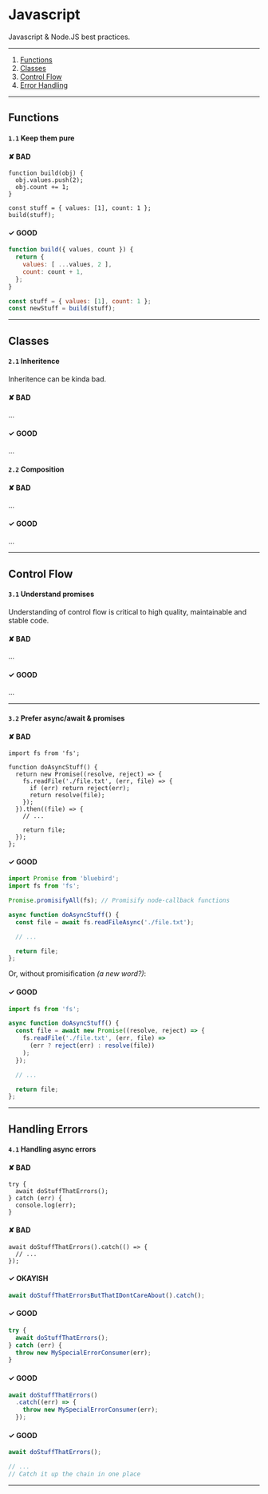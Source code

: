 # Javascript

Javascript & Node.JS best practices.

---

1. [Functions](#functions)
2. [Classes](#classes)
3. [Control Flow](#control-flow)
4. [Error Handling](#error-handling)

---

## Functions

#### `1.1` Keep them pure

#### ✘ BAD

```
function build(obj) {
  obj.values.push(2);
  obj.count += 1;
}

const stuff = { values: [1], count: 1 };
build(stuff);
```

#### ✓ GOOD

```js
function build({ values, count }) {
  return {
    values: [ ...values, 2 ],
    count: count + 1,
  };
}

const stuff = { values: [1], count: 1 };
const newStuff = build(stuff);
```

---

## Classes

#### `2.1` Inheritence

Inheritence can be kinda bad.

#### ✘ BAD
...

#### ✓ GOOD
...

#### `2.2` Composition

#### ✘ BAD
...

#### ✓ GOOD
...

---

## Control Flow

#### `3.1` Understand promises

Understanding of control flow is critical to high quality, maintainable and stable code.

#### ✘ BAD
...

#### ✓ GOOD
...

---


#### `3.2` Prefer async/await & promises

#### ✘ BAD

```
import fs from 'fs';

function doAsyncStuff() {
  return new Promise((resolve, reject) => {
    fs.readFile('./file.txt', (err, file) => {
      if (err) return reject(err);
      return resolve(file);
    });
  }).then((file) => {
    // ...

    return file;
  });
};
```

#### ✓ GOOD

```js
import Promise from 'bluebird';
import fs from 'fs';

Promise.promisifyAll(fs); // Promisify node-callback functions

async function doAsyncStuff() {
  const file = await fs.readFileAsync('./file.txt');

  // ...

  return file;
};
```

Or, without promisification _(a new word?)_:

#### ✓ GOOD

```js
import fs from 'fs';

async function doAsyncStuff() {
  const file = await new Promise((resolve, reject) => {
    fs.readFile('./file.txt', (err, file) =>
      (err ? reject(err) : resolve(file))
    );
  });

  // ...

  return file;
};
```

---

## Handling Errors

#### `4.1` Handling async errors


#### ✘ BAD

```
try {
  await doStuffThatErrors();
} catch (err) {
  console.log(err);
}
```

#### ✘ BAD

```
await doStuffThatErrors().catch(() => {
  // ...
});
```

#### ✓ OKAYISH

```js
await doStuffThatErrorsButThatIDontCareAbout().catch();
```

#### ✓ GOOD

```js
try {
  await doStuffThatErrors();
} catch (err) {
  throw new MySpecialErrorConsumer(err);
}
```

#### ✓ GOOD

```js
await doStuffThatErrors()
  .catch((err) => {
    throw new MySpecialErrorConsumer(err);
  });
```

#### ✓ GOOD

```js
await doStuffThatErrors();

// ...
// Catch it up the chain in one place

```

---